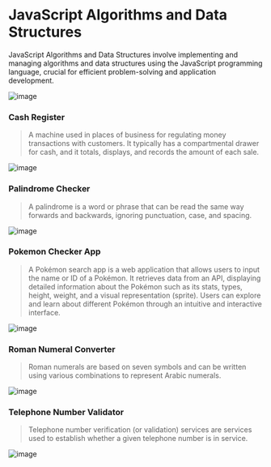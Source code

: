 # JavaScript Algorithms and Data Structures
JavaScript Algorithms and Data Structures involve implementing and managing algorithms and data structures using the JavaScript programming language, crucial for efficient problem-solving and application development.

![image](https://github.com/Milave-kun/JavaScript-Algorithms-and-Data-Structures/assets/125982535/26c250e2-7169-48f5-8bb9-4dfd8ae6e3bd)

### Cash Register
> A machine used in places of business for regulating money transactions with customers. It typically has a compartmental drawer for cash, and it totals, displays, and records the amount of each sale.

![image](https://github.com/Milave-kun/JavaScript-Algorithms-and-Data-Structures/assets/125982535/884583ff-af05-41c3-b054-0720865ab46a)

### Palindrome Checker
> A palindrome is a word or phrase that can be read the same way forwards and backwards, ignoring punctuation, case, and spacing.

![image](https://github.com/Milave-kun/JavaScript-Algorithms-and-Data-Structures/assets/125982535/edda302b-ef5a-44d0-af34-9d228858db3d)

### Pokemon Checker App
> A Pokémon search app is a web application that allows users to input the name or ID of a Pokémon. It retrieves data from an API, displaying detailed information about the Pokémon such as its stats, types, height, weight, and a visual representation (sprite). Users can explore and learn about different Pokémon through an intuitive and interactive interface.

![image](https://github.com/Milave-kun/JavaScript-Algorithms-and-Data-Structures/assets/125982535/799e0f8c-f632-4665-98e5-e485b82a341a)

### Roman Numeral Converter
> Roman numerals are based on seven symbols and can be written using various combinations to represent Arabic numerals.
> 
![image](https://github.com/Milave-kun/JavaScript-Algorithms-and-Data-Structures/assets/125982535/5edf5f2c-244d-4319-8e15-d5f1b8f5b18c)

### Telephone Number Validator
> Telephone number verification (or validation) services are services used to establish whether a given telephone number is in service.

![image](https://github.com/Milave-kun/JavaScript-Algorithms-and-Data-Structures/assets/125982535/d44853e7-06c2-48aa-b91e-eb5bdf1db3eb)
